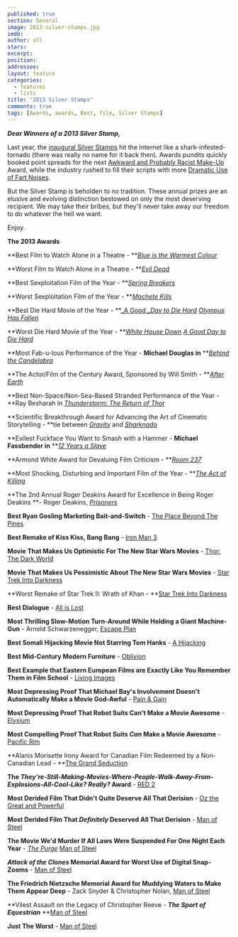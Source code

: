 ```yaml
---
published: true
section: General
image: 2013-silver-stamps.jpg
imdb: 
author: all 
stars: 
excerpt: 
position: 
addressee: 
layout: feature
categories:
  - features
  - lists
title: "2013 Silver Stamps"
comments: true
tags: [Awards, awards, Best, film, Silver Stamps]
---
```


_**Dear Winners of a 2013 Silver Stamp,**_

Last year, the [inaugural Silver Stamps][3] hit the Internet like a shark-infested-tornado (there was really no name for it back then). Awards pundits quickly booked point spreads for the next [Awkward and Probably Racist Make-Up][4] Award, while the industry rushed to fill their scripts with more [Dramatic Use of Fart Noises][5].

   [3]: /content/2012/12/21/2012-silver-stamps.html
   [4]: /content/2012/9/10/cloud-atlas.html
   [5]: /content/2012/10/9/the-master.html

But the Silver Stamp is beholden to no tradition. These annual prizes are an elusive and evolving distinction bestowed on only the most deserving recipient. We may take their bribes, but they'll never take away our freedom to do whatever the hell we want.

Enjoy.

**The 2013 Awards**

**Best Film to Watch Alone in a Theatre - **[_Blue is the Warmest Colour_][6]

   [6]: /content/2013/11/18/blue-is-the-warmest-colour.html

**Worst Film to Watch Alone in a Theatre - **[_Evil Dead_][7]

   [7]: /content/2013/4/5/evil-dead.html

**Best Sexploitation Film of the Year - **[_Spring Breakers_][8]

   [8]: /content/2013/3/28/spring-breakers.html

**Worst Sexploitation Film of the Year - **[_Machete Kills_][9]

   [9]: /content/2013/10/9/machete-kills.html

**Best Die Hard Movie of the Year - **[_A Good _][10]_[Day to Die Hard][10]  [Olympus Has Fallen][11]_

   [10]: /content/2013/2/15/a-good-day-to-die-hard.html
   [11]: /content/2013/3/22/olympus-has-fallen.html

**Worst Die Hard Movie of the Year - **_[White House Down][12]  [A Good Day to Die Hard ][13]_

   [12]: /content/2013/6/28/white-house-down.html
   [13]: /content/2013/2/15/a-good-day-to-die-hard.html

**Most Fab-u-lous Performance of the Year - **Michael Douglas in** **[_Behind the Candelabra_][14]

   [14]: /content/2013/5/29/behind-the-candelabra.html

**The Actor/Film of the Century Award, Sponsored by Will Smith - **[_After Earth_][15]

   [15]: /content/2013/6/7/after-earth.html

**Best Non-Space/Non-Sea-Based Stranded Performance of the Year - **Ray Besharah in [_Thunderstorm: The Return of Thor_][16]

   [16]: /content/2013/11/6/thunderstorm-the-return-of-thor.html

**Scientific Breakthrough Award for Advancing the Art of Cinematic Storytelling - **tie between [_Gravity_][17] and [_Sharknado_][18]

   [17]: /content/2013/10/4/gravity.html
   [18]: /content/2013/7/17/sharknado.html

**Evilest Fuckface You Want to Smash with a Hammer - **Michael Fassbender in** **[_12 Years a Slave_][19]

   [19]: /content/2013/11/13/12-years-a-slave.html

**Armond White Award for Devaluing Film Criticism - **[_Room 237_][20]

   [20]: /content/2013/4/9/room-237.html

**Most Shocking, Disturbing and Important Film of the Year - **[_The Act of Killing_][21]

   [21]: /content/2013/9/13/the-act-of-killing.html

**The 2nd Annual Roger Deakins Award for Excellence in Being Roger Deakins **- Roger Deakins, [_Prisoners_][22] 

   [22]: /content/2013/9/10/prisoners.html

**Best Ryan Gosling Marketing Bait-and-Switch** - [The Place Beyond The Pines][23]

   [23]: /content/2013/4/12/the-place-beyond-the-pines.html

**Best Remake of Kiss Kiss, Bang Bang** - [Iron Man 3][24]

   [24]: /content/2013/5/3/iron-man-3.html

**Movie That Makes Us Optimistic For The New Star Wars Movies** - [Thor: The Dark World][25]

   [25]: /content/2013/11/8/thor-the-dark-world.html

**Movie That Makes Us Pessimistic About The New Star Wars Movies** - [Star Trek Into Darkness][26]

   [26]: /content/2013/5/16/star-trek-into-darkness.html

**Worst Remake of Star Trek II: Wrath of Khan - **[Star Trek Into Darkness][27]

   [27]: /content/2013/5/16/star-trek-into-darkness.html

**Best Dialogue** - [All is Lost][28] 

   [28]: /content/2013/10/25/all-is-lost.html

**Most Thrilling Slow-Motion Turn-Around While Holding a Giant Machine-Gun** - Arnold Schwarzenegger, [Escape Plan][29] 

   [29]: /content/2013/10/21/escape-plan.html

**Best Somali Hijacking Movie Not Starring Tom Hanks** - [A Hijacking][30]

   [30]: /content/2013/8/20/a-hijacking.html

**Best Mid-Century Modern Furniture** - [Oblivion][31]

   [31]: /content/2013/4/19/oblivion.html

**Best Example that Eastern European Films are Exactly Like You Remember Them in Film School** - [Living Images ][32]

   [32]: /content/2013/11/20/living-images.html

**Most Depressing Proof That Michael Bay's Involvement Doesn't Automatically Make a Movie God-Awful** - [Pain & Gain][33] 

   [33]: /content/2013/4/26/pain-gain.html

**Most Depressing Proof That Robot Suits Can't Make a Movie Awesome** - [Elysium][34]

   [34]: /content/2013/8/9/elysium.html

**Most Compelling Proof That Robot Suits _Can_ Make a Movie Awesome** - [Pacific Rim][35]

   [35]: /content/2013/7/11/pacific-rim.html

**Alanis Morisette Irony Award for Canadian Film Redeemed by a Non-Canadian Lead - **[The Grand Seduction][36]

   [36]: /content/2013/9/18/the-grand-seduction.html

**The _They're-Still-Making-Movies-Where-People-Walk-Away-From-Explosions-All-Cool-Like? Really?_ Award** - [RED 2][37]

   [37]: /content/2013/7/20/red-2.html

**Most Derided Film That Didn't Quite Deserve All That Derision** - [Oz the Great and Powerful][38]

   [38]: /content/2013/3/8/oz-the-great-and-powerful.html

**Most Derided Film That _Definitely_ Deserved All That Derision** - [Man of Steel][39] 

   [39]: /content/2013/6/14/man-of-steel.html

**The Movie We'd Murder If All Laws Were Suspended For One Night Each Year** - [_The Purge_][40]  [Man of Steel][41]

   [40]: /content/2013/6/13/the-purge.html
   [41]: /content/2013/6/14/man-of-steel.html

**_Attack of the Clones_ Memorial Award for Worst Use of Digital Snap-Zooms** - [Man of Steel][42]

   [42]: /content/2013/6/14/man-of-steel.html

**The Friedrich Nietzsche Memorial Award for Muddying Waters to Make Them Appear Deep** - Zack Snyder & Christopher Nolan, [Man of Steel][43]

   [43]: /content/2013/6/14/man-of-steel.html

**Vilest Assault on the Legacy of Christopher Reeve - **_The Sport of Equestrian_** **[Man of Steel][44]

   [44]: /content/2013/6/14/man-of-steel.html

**Just The Worst** - [Man of Steel][45]

   [45]: /content/2013/6/14/man-of-steel.html